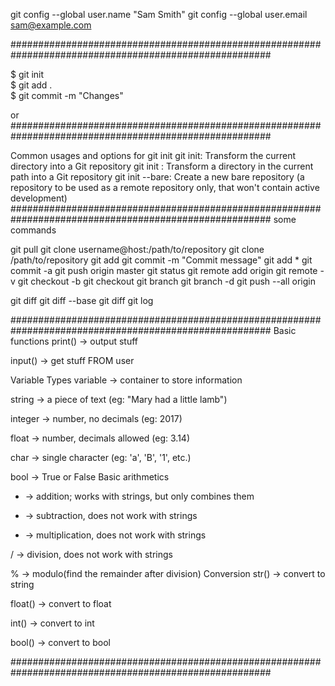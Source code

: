 git config --global user.name "Sam Smith"
git config --global user.email sam@example.com

#######################################################################################################

$ git init      
$ git add .     
$ git commit -m "Changes"

or
#######################################################################################################

Common usages and options for git init
git init: Transform the current directory into a Git repository
git init <directory>: Transform a directory in the current path into a Git repository
git init --bare: Create a new bare repository (a repository to be used as a remote repository only, that won't contain active development)
#######################################################################################################
some commands

git pull
git clone username@host:/path/to/repository
git clone /path/to/repository
git add <filename>
git commit -m "Commit message"
git add *
git commit -a
git push origin master
git status
git remote add origin <server>
git remote -v
git checkout -b <branchname>
git checkout <branchname>
git branch
git branch -d <branchname>
git push --all origin

git diff
git diff --base <filename>
git diff <sourcebranch>
git log


#######################################################################################################
Basic functions
print() -> output stuff

input() -> get stuff FROM user

Variable Types
variable -> container to store information

string -> a piece of text (eg: "Mary had a little lamb")

integer -> number, no decimals (eg: 2017)

float -> number, decimals allowed (eg: 3.14)

char -> single character (eg: 'a', 'B', '1', etc.)

bool -> True or False
Basic arithmetics
+ -> addition; works with strings, but only combines them

- -> subtraction, does not work with strings

* -> multiplication, does not work with strings

/ -> division, does not work with strings

% -> modulo(find the remainder after division)
Conversion
str() -> convert to string

float() -> convert to float

int() -> convert to int

bool() -> convert to bool

#######################################################################################################
